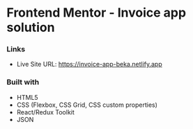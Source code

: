 # Frontend Mentor - Invoice app solution

### Links

- Live Site URL: https://invoice-app-beka.netlify.app

### Built with

- HTML5
- CSS (Flexbox, CSS Grid, CSS custom properties)
- React/Redux Toolkit
- JSON
